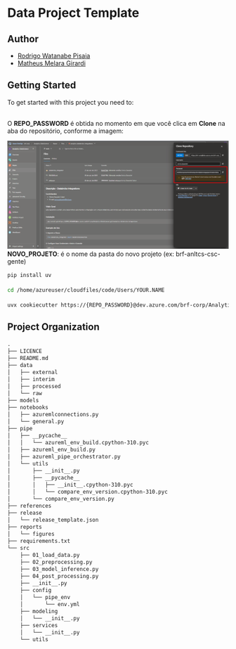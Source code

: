 # Data Project Template

## Author
- [Rodrigo Watanabe Pisaia](rodrigo.pisaia@brf.com)
- [Matheus Melara Girardi](matheus.girardi@brf.com)

## Getting Started
To get started with this project you need to:

<br>O __REPO_PASSWORD__ é obtida no momento em que você clica em __Clone__ na aba do repositório, conforme a imagem:

![print](images/repo_password.png)
<br>
__NOVO_PROJETO__: é o nome da pasta do novo projeto (ex: brf-anltcs-csc-gente)

```bash
pip install uv

cd /home/azureuser/cloudfiles/code/Users/YOUR.NAME

uvx cookiecutter https://{REPO_PASSWORD}@dev.azure.com/brf-corp/Analytics-DataScience-MLOps/_git/brf-anltcs-pipeline-example
```

## Project Organization
```
.
├── LICENCE
├── README.md
├── data
│   ├── external
│   ├── interim
│   ├── processed
│   └── raw
├── models
├── notebooks
│   ├── azuremlconnections.py
│   └── general.py
├── pipe
│   ├── __pycache__
│   │   └── azureml_env_build.cpython-310.pyc
│   ├── azureml_env_build.py
│   ├── azureml_pipe_orchestrator.py
│   └── utils
│       ├── __init__.py
│       ├── __pycache__
│       │   ├── __init__.cpython-310.pyc
│       │   └── compare_env_version.cpython-310.pyc
│       └── compare_env_version.py
├── references
├── release
│   └── release_template.json
├── reports
│   └── figures
├── requirements.txt
└── src
    ├── 01_load_data.py
    ├── 02_preprocessing.py
    ├── 03_model_inference.py
    ├── 04_post_processing.py
    ├── __init__.py
    ├── config
    │   └── pipe_env
    │       └── env.yml
    ├── modeling
    │   └── __init__.py
    ├── services
    │   └── __init__.py
    └── utils
```